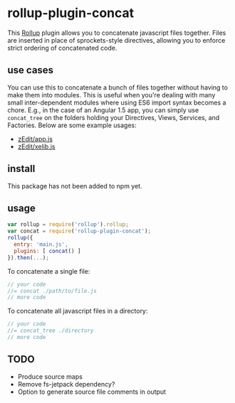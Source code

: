 # rollup-plugin-concat
This [Rollup](http://rollupjs.org) plugin allows you to concatenate javascript files together.  Files are inserted in place of sprockets-style directives, allowing you to enforce strict ordering of concatenated code.

## use cases
You can use this to concatenate a bunch of files together without having to make them into modules.  This is useful when you're dealing with many small inter-dependent modules where using ES6 import syntax becomes a chore.  E.g., in the case of an Angular 1.5 app, you can simply use `concat_tree` on the folders holding your Directives, Views, Services, and Factories.  Below are some example usages:

- [zEdit/app.js](/zedit/blob/master/src/javascripts/app.js)
- [zEdit/xelib.js](/zedit/blob/master/src/javascripts/xelib.js)

## install
This package has not been added to npm yet.

## usage

```js
var rollup = require('rollup').rollup;
var concat = require('rollup-plugin-concat');
rollup({
  entry: 'main.js',
  plugins: [ concat() ]
}).then(...);
```

To concatenate a single file:

```js
// your code
//= concat ./path/to/file.js
// more code
```

To concatenate all javascript files in a directory:

```js
// your code
//= concat_tree ./directory
// more code
```

## TODO
- Produce source maps
- Remove fs-jetpack dependency?
- Option to generate source file comments in output
